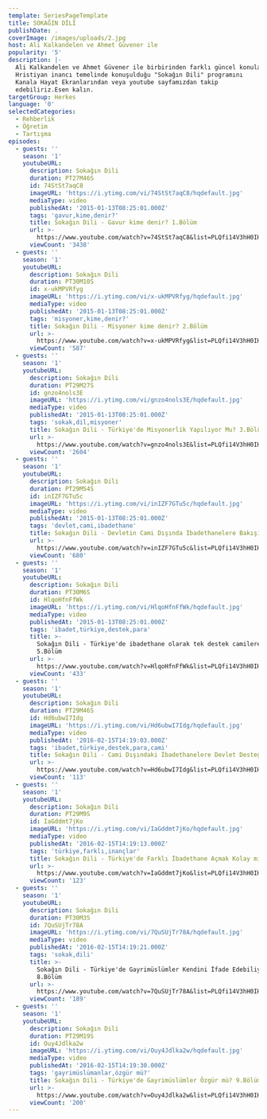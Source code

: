 ```yaml
---
template: SeriesPageTemplate
title: SOKAĞIN DİLİ
publishDate: .
coverImage: /images/uploads/2.jpg
host: Ali Kalkandelen ve Ahmet Güvener ile
popularity: '5'
description: |-
  Ali Kalkandelen ve Ahmet Güvener ile birbirinden farklı güncel konuların
  Hristiyan inancı temelinde konuşulduğu "Sokağın Dili" programını
  Kanala Hayat Ekranlarından veya youtube sayfamızdan takip 
  edebiliriz.Esen kalın.
targetGroup: Herkes
language: '0'
selectedCategories:
  - Rehberlik
  - Öğretim
  - Tartışma
episodes:
  - guests: ''
    season: '1'
    youtubeURL:
      description: Sokağın Dili
      duration: PT27M46S
      id: 74StSt7aqC8
      imageURL: 'https://i.ytimg.com/vi/74StSt7aqC8/hqdefault.jpg'
      mediaType: video
      publishedAt: '2015-01-13T08:25:01.000Z'
      tags: 'gavur,kime,denir?'
      title: Sokağın Dili - Gavur kime denir? 1.Bölüm
      url: >-
        https://www.youtube.com/watch?v=74StSt7aqC8&list=PLQfi14V3hH0IHZ-vbD_1Kv-Oe4PgQdU0t&index=2&t=0s
      viewCount: '3438'
  - guests: ''
    season: '1'
    youtubeURL:
      description: Sokağın Dili
      duration: PT30M10S
      id: x-ukMPVRfyg
      imageURL: 'https://i.ytimg.com/vi/x-ukMPVRfyg/hqdefault.jpg'
      mediaType: video
      publishedAt: '2015-01-13T08:25:01.000Z'
      tags: 'misyoner,kime,denir?'
      title: Sokağın Dili - Misyoner kime denir? 2.Bölüm
      url: >-
        https://www.youtube.com/watch?v=x-ukMPVRfyg&list=PLQfi14V3hH0IHZ-vbD_1Kv-Oe4PgQdU0t&index=3&t=0s
      viewCount: '587'
  - guests: ''
    season: '1'
    youtubeURL:
      description: Sokağın Dili
      duration: PT29M27S
      id: gnzo4nols3E
      imageURL: 'https://i.ytimg.com/vi/gnzo4nols3E/hqdefault.jpg'
      mediaType: video
      publishedAt: '2015-01-13T08:25:01.000Z'
      tags: 'sokak,dil,misyoner'
      title: Sokağın Dili - Türkiye'de Misyonerlik Yapılıyor Mu? 3.Bölüm
      url: >-
        https://www.youtube.com/watch?v=gnzo4nols3E&list=PLQfi14V3hH0IHZ-vbD_1Kv-Oe4PgQdU0t&index=4&t=0s
      viewCount: '2604'
  - guests: ''
    season: '1'
    youtubeURL:
      description: Sokağın Dili
      duration: PT29M54S
      id: inIZF7GTu5c
      imageURL: 'https://i.ytimg.com/vi/inIZF7GTu5c/hqdefault.jpg'
      mediaType: video
      publishedAt: '2015-01-13T08:25:01.000Z'
      tags: 'devlet,cami,ibadethane'
      title: Sokağın Dili - Devletin Cami Dışında İbadethanelere Bakışı 4.Bölüm
      url: >-
        https://www.youtube.com/watch?v=inIZF7GTu5c&list=PLQfi14V3hH0IHZ-vbD_1Kv-Oe4PgQdU0t&index=5&t=0s
      viewCount: '680'
  - guests: ''
    season: '1'
    youtubeURL:
      description: Sokağın Dili
      duration: PT30M6S
      id: HlqoHfnFfWk
      imageURL: 'https://i.ytimg.com/vi/HlqoHfnFfWk/hqdefault.jpg'
      mediaType: video
      publishedAt: '2015-01-13T08:25:01.000Z'
      tags: 'ibadet,türkiye,destek,para'
      title: >-
        Sokağın Dili - Türkiye'de ibadethane olarak tek destek camilere midir?
        5.Bölüm
      url: >-
        https://www.youtube.com/watch?v=HlqoHfnFfWk&list=PLQfi14V3hH0IHZ-vbD_1Kv-Oe4PgQdU0t&index=6&t=0s
      viewCount: '433'
  - guests: ''
    season: '1'
    youtubeURL:
      description: Sokağın Dili
      duration: PT29M46S
      id: Hd6ubwI7Idg
      imageURL: 'https://i.ytimg.com/vi/Hd6ubwI7Idg/hqdefault.jpg'
      mediaType: video
      publishedAt: '2016-02-15T14:19:03.000Z'
      tags: 'ibadet,türkiye,destek,para,cami'
      title: Sokağın Dili - Cami Dışındaki İbadethanelere Devlet Desteği 6.Bölüm
      url: >-
        https://www.youtube.com/watch?v=Hd6ubwI7Idg&list=PLQfi14V3hH0IHZ-vbD_1Kv-Oe4PgQdU0t&index=7&t=0s
      viewCount: '113'
  - guests: ''
    season: '1'
    youtubeURL:
      description: Sokağın Dili
      duration: PT29M9S
      id: IaGddmt7jKo
      imageURL: 'https://i.ytimg.com/vi/IaGddmt7jKo/hqdefault.jpg'
      mediaType: video
      publishedAt: '2016-02-15T14:19:13.000Z'
      tags: 'türkiye,farklı,inançlar'
      title: Sokağın Dili - Türkiye'de Farklı İbadethane Açmak Kolay mı? 7.Bölüm
      url: >-
        https://www.youtube.com/watch?v=IaGddmt7jKo&list=PLQfi14V3hH0IHZ-vbD_1Kv-Oe4PgQdU0t&index=8&t=0s
      viewCount: '123'
  - guests: ''
    season: '1'
    youtubeURL:
      description: Sokağın Dili
      duration: PT30M3S
      id: 7QuSUjTr78A
      imageURL: 'https://i.ytimg.com/vi/7QuSUjTr78A/hqdefault.jpg'
      mediaType: video
      publishedAt: '2016-02-15T14:19:21.000Z'
      tags: 'sokak,dili'
      title: >-
        Sokağın Dili - Türkiye'de Gayrimüslümler Kendini İfade Edebiliyor mu?
        8.Bölüm
      url: >-
        https://www.youtube.com/watch?v=7QuSUjTr78A&list=PLQfi14V3hH0IHZ-vbD_1Kv-Oe4PgQdU0t&index=9&t=0s
      viewCount: '189'
  - guests: ''
    season: '1'
    youtubeURL:
      description: Sokağın Dili
      duration: PT29M19S
      id: Ouy4Jdlka2w
      imageURL: 'https://i.ytimg.com/vi/Ouy4Jdlka2w/hqdefault.jpg'
      mediaType: video
      publishedAt: '2016-02-15T14:19:30.000Z'
      tags: 'gayrimüslümanlar,özgür mü?'
      title: Sokağın Dili - Türkiye'de Gayrimüslümler Özgür mü? 9.Bölüm
      url: >-
        https://www.youtube.com/watch?v=Ouy4Jdlka2w&list=PLQfi14V3hH0IHZ-vbD_1Kv-Oe4PgQdU0t&index=10&t=0s
      viewCount: '200'
---
```



